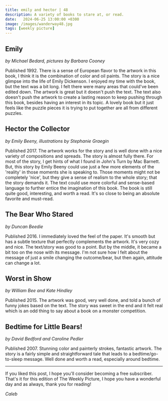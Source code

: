 ```yaml
---
title: emily and hector | 48
description: A variety of books to stare at, or read.
date:   2024-06-25 13:00:00 +0300
image: /images/wanderway48.jpg
tags: [weekly picture]
---
```


## Emily
*by Michael Bedard, pictures by Barbara Cooney*

Published 1992. There is a sense of European flavor to the artwork in this book, I think it is the combination of color and oil paints. The story is a nice glimpse into the life of Emily Dickenson. I enjoyed my time with the book, but the text was a bit long. I felt there were many areas that could've been edited down. The artwork is great but it doesn't push the text. The text also doesn't push the artwork to create a lasting reason to keep pushing through this book, besides having an interest in its topic. A lovely book but it just feels like the puzzle pieces it is trying to put together are all from different puzzles. 
 
## Hector the Collector
*by Emily Beeny, illustrations by Stephanie Graegin*

Published 2017. The artwork works for the story and is well done with a nice variety of compositions and spreads. The story is almost fully there. For most of the story, I get hints of what I found in John's Turn by Mac Barnett. But, this story by Emily Beeny could use just a few more elements of the 'reality' in those moments she is speaking to. Those moments might not be completely 'nice', but they give a sense of realism to the whole story; that the story demands it. The text could use more colorful and sense-based language to further entice the imagination of this book. The book is still quite good, interesting, and worth a read. It's so close to being an absolute favorite and must-read. 
 
## The Bear Who Stared
*by Duncan Beedie*

Published 2016. I immediately loved the feel of the paper. It's smooth but has a subtle texture that perfectly complements the artwork. It's very cozy and nice. The text/story was good to a point. But by the middle, it became a bit too on the nose with its message. I'm not sure how I felt about the message of just a smile changing the outcome/bear, but then again, attitude can change a lot. 
 
## Worst in Show
*by William Bee and Kate Hindley*

Published 2015. The artwork was good, very well done, and told a bunch of funny jokes based on the text. The story was sweet in the end and it felt real which is an odd thing to say about a book on a monster competition. 
 
## Bedtime for Little Bears!
*by David Bedford and Caroline Pedler*

Published 2007. Stunning color and painterly strokes, fantastic artwork. The story is a fairly simple and straightforward tale that leads to a bedtime/go-to-sleep message. Well done and worth a read, especially around bedtime. 



***

If you liked this post, I hope you'll consider becoming a free subscriber. That's it for this edition of The Weekly Picture, I hope you have a wonderful day and as always, thank you for reading!

*Caleb*